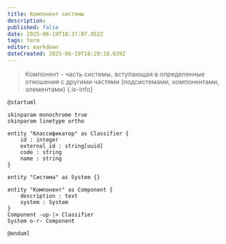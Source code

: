 ```yaml
---
title: Компонент системы
description: 
published: false
date: 2025-06-19T18:37:07.952Z
tags: term
editor: markdown
dateCreated: 2025-06-19T18:29:18.639Z
---
```


> Компонент - часть системы, вступающая в определенные отношения с другими частями (подсистемами, компонентами, элементами)
{.is-info}

```plantuml
@startuml

skinparam monochrome true
skinparam linetype ortho

entity "Классификатор" as Classifier {
	id : integer
	external_id : string[uuid]
	code : string
	name : string
}

entity "Система" as System {}

entity "Компонент" as Component {
	description : text
	system : System
}
Component -up-|> Classifier
System o-r- Component

@enduml
```